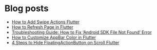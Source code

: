 # Blog posts
<!-- BLOG-POST-LIST:START -->
- [How to Add Swipe Actions Flutter](https://flutterflux.com/how-to-add-swipe-actions-flutter/)
- [How to Refresh Page in Flutter](https://flutterflux.com/how-to-refresh-page-in-flutter/)
- [Troubleshooting Guide: How to Fix ‘Android SDK File Not Found’ Error](https://flutterflux.com/fix-android-sdk-file-not-found/)
- [How to Customize AppBar Color in Flutter](https://flutterflux.com/how-to-customize-appbar-color-in-flutter/)
- [4 Steps to Hide FloatingActionButton on Scroll Flutter](https://flutterflux.com/hide-floatingactionbutton-on-scroll-flutter/)
<!-- BLOG-POST-LIST:END -->